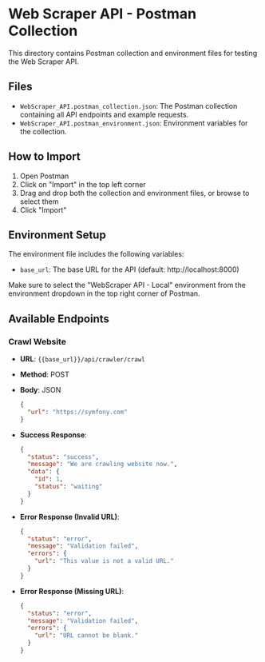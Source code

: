 # Web Scraper API - Postman Collection

This directory contains Postman collection and environment files for testing the Web Scraper API.

## Files

- `WebScraper_API.postman_collection.json`: The Postman collection containing all API endpoints and example requests.
- `WebScraper_API.postman_environment.json`: Environment variables for the collection.

## How to Import

1. Open Postman
2. Click on "Import" in the top left corner
3. Drag and drop both the collection and environment files, or browse to select them
4. Click "Import"

## Environment Setup

The environment file includes the following variables:

- `base_url`: The base URL for the API (default: http://localhost:8000)

Make sure to select the "WebScraper API - Local" environment from the environment dropdown in the top right corner of Postman.

## Available Endpoints

### Crawl Website

- **URL**: `{{base_url}}/api/crawler/crawl`
- **Method**: POST
- **Body**: JSON
  ```json
  {
    "url": "https://symfony.com"
  }
  ```

- **Success Response**:
  ```json
  {
    "status": "success",
    "message": "We are crawling website now.",
    "data": {
      "id": 1,
      "status": "waiting"
    }
  }
  ```

- **Error Response (Invalid URL)**:
  ```json
  {
    "status": "error",
    "message": "Validation failed",
    "errors": {
      "url": "This value is not a valid URL."
    }
  }
  ```

- **Error Response (Missing URL)**:
  ```json
  {
    "status": "error",
    "message": "Validation failed",
    "errors": {
      "url": "URL cannot be blank."
    }
  }
  ``` 